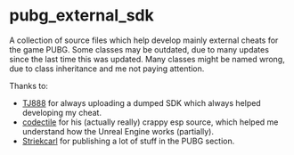 # pubg_external_sdk
A collection of source files which help develop mainly external cheats for the game PUBG.
Some classes may be outdated, due to many updates since the last time this was updated.
Many classes might be named wrong, due to class inheritance and me not paying attention.

Thanks to:
 * [TJ888](https://www.unknowncheats.me/forum/members/180284.html) for always uploading a dumped SDK which always helped developing my cheat.
 * [codectile](https://www.unknowncheats.me/forum/members/1443393.html) for his (actually really) crappy esp source, which helped me understand how the Unreal Engine works (partially).
 * [Striekcarl](https://www.unknowncheats.me/forum/members/1183367.html) for publishing a lot of stuff in the PUBG section.